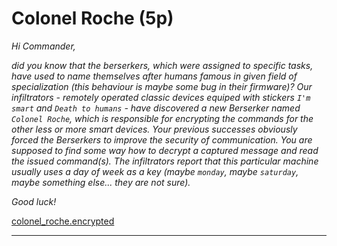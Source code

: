 # Colonel Roche (5p)
_Hi Commander,_

_did you know that the berserkers, which were assigned to specific tasks, have used to name
themselves after humans famous in given field of specialization (this behaviour is maybe
some bug in their firmware)? Our infiltrators - remotely operated classic devices equiped
with stickers `I'm smart` and `Death to humans` - have discovered a new Berserker named `Colonel
Roche`, which is responsible for encrypting the commands for the other less or more smart
devices. Your previous successes obviously forced the Berserkers to improve the security of
communication. You are supposed to find some way how to decrypt a captured message and read
the issued command(s). The infiltrators report that this particular machine usually uses a day
of week as a key (maybe `monday`, maybe `saturday`, maybe something else... they are not sure)._

_Good luck!_

[colonel_roche.encrypted](colonel_roche.encrypted)

---